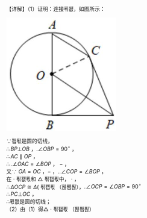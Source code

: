 【详解】（1）证明：连接푂퐶，如图所示：

![](<../../qs_image_DB/专题3-6__圆的综合（27类题型）（解析版）/46cd0778e2c40d2e23769fa7df48edb738a8a51d8cfe78233f87bc4a8133cf57.jpg>)

∵퐵푃是圆的切线，  
$\therefore B P \bot O B$ ，$. \angle O B P = 9 0 ^ { \circ }$ ，  
$\therefore A C \parallel O P$ ，  
∴ $. \angle O A C = \angle B O P$ ， $-$ ，  
又∵ $O A = O C$ ，$-$ ，$. . \angle C O P = \angle B O P$ ，  
在 $\cdot$ 푂퐶푃和 △ 푂퐵푃中， $\cdot$ ，  
$\therefore \Delta O C P \cong \Delta ($ 푂퐵푃 （푆퐴푆），$. \angle O C P = \angle O B P = 9 0 ^ { \circ }$   
$\therefore P C \bot O C$ ，  
∴푃퐶是圆的切线；  
（2）由（1）得△ $\cdot$ 푂퐵푃 （푆퐴푆）  
